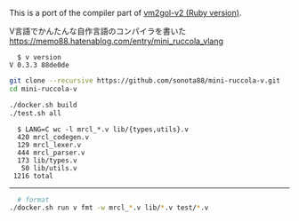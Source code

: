 This is a port of the compiler part of [vm2gol-v2 (Ruby version)](https://github.com/sonota88/vm2gol-v2).

V言語でかんたんな自作言語のコンパイラを書いた  
https://memo88.hatenablog.com/entry/mini_ruccola_vlang

```
  $ v version
V 0.3.3 88de0de
```

```sh
git clone --recursive https://github.com/sonota88/mini-ruccola-v.git
cd mini-ruccola-v

./docker.sh build
./test.sh all
```

```
  $ LANG=C wc -l mrcl_*.v lib/{types,utils}.v
  420 mrcl_codegen.v
  129 mrcl_lexer.v
  444 mrcl_parser.v
  173 lib/types.v
   50 lib/utils.v
 1216 total
```

---

```sh
  # format
./docker.sh run v fmt -w mrcl_*.v lib/*.v test/*.v
```
